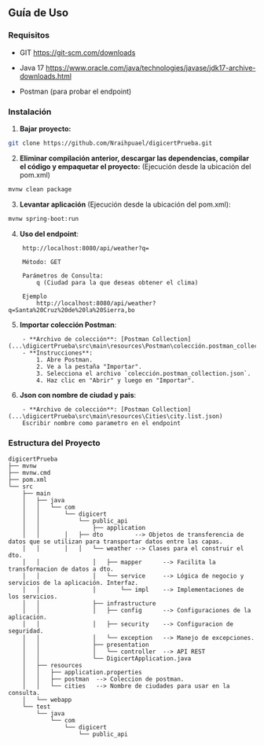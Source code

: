 ## Guía de Uso

### Requisitos
- GIT
https://git-scm.com/downloads
- Java 17
https://www.oracle.com/java/technologies/javase/jdk17-archive-downloads.html

- Postman (para probar el endpoint)

### Instalación
1. **Bajar proyecto:**
```bash
git clone https://github.com/Nraihpuael/digicertPrueba.git
```
2. **Eliminar compilación anterior, descargar las dependencias, compilar el código y empaquetar el proyecto:** (Ejecución desde la ubicación del pom.xml)
```bash
mvnw clean package
```
3. **Levantar aplicación** (Ejecución desde la ubicación del pom.xml):
```bash
mvnw spring-boot:run
```
4. **Uso del endpoint**:
```	
	http://localhost:8080/api/weather?q=

	Método: GET

	Parámetros de Consulta:
		q (Ciudad para la que deseas obtener el clima)
	
	Ejemplo
		http://localhost:8080/api/weather?q=Santa%20Cruz%20de%20la%20Sierra,bo
```
5. **Importar colección Postman**:
```
    - **Archivo de colección**: [Postman Collection](...\digicertPrueba\src\main\resources\Postman\colección.postman_collection.json)
    - **Instrucciones**:
        1. Abre Postman.
        2. Ve a la pestaña "Importar".
        3. Selecciona el archivo `colección.postman_collection.json`.
        4. Haz clic en "Abrir" y luego en "Importar".

```
6. **Json con nombre de ciudad y pais**:
```
    - **Archivo de colección**: [Postman Collection](...\digicertPrueba\src\main\resources\Cities\city.list.json) 
	Escribir nombre como parametro en el endpoint
```

### Estructura del Proyecto
```
digicertPrueba
├── mvnw
├── mvnw.cmd
├── pom.xml
└── src
    ├── main
    │   ├── java
    │   │   └── com
    │   │       └── digicert
    │   │           └── public_api
    │   │               ├── application
    │	│		│   ├── dto  	    --> Objetos de transferencia de datos que se utilizan para transportar datos entre las capas.
    │   │		│   │   └── weather --> Clases para el construir el dto. 
    │   │               │   ├── mapper      --> Facilita la transformacion de datos a dto. 
    │   │               │   └── service     --> Lógica de negocio y servicios de la aplicación. Interfaz.
    │   │               │       └── impl    --> Implementaciones de los servicios. 
    │   │               ├── infrastructure
    │   │               │   ├── config 		--> Configuraciones de la aplicación.
    │   │               │   ├── security    --> Configuracion de seguridad.
    │   │               │   └── exception   --> Manejo de excepciones.
    │   │               ├── presentation
    │   │               │   └── controller  --> API REST
    │   │               └── DigicertApplication.java
    │   ├── resources
    │   │   ├── application.properties
    │   │   ├── postman  --> Coleccion de postman.
    │   │   └── cities	 --> Nombre de ciudades para usar en la consulta.
    │   └── webapp
    └── test
        └── java
            └── com
                └── digicert
                    └── public_api

					
```		
